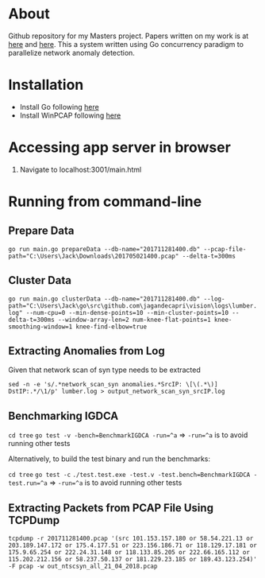 # About

Github repository for my Masters project. Papers written on my work is at [here](http://dx.doi.org/10.14299/ijser.2019.01.03) and [here](http://dx.doi.org/10.26782/jmcms.2019.12.00078). This a system written using Go concurrency paradigm to parallelize network anomaly detection.

# Installation

* Install Go following [here](https://golang.org/doc/install)
* Install WinPCAP following [here](https://www.winpcap.org/)

# Accessing app server in browser

1. Navigate to localhost:3001/main.html

# Running from command-line

## Prepare Data

`go run main.go prepareData --db-name="201711281400.db" --pcap-file-path="C:\Users\Jack\Downloads\201705021400.pcap" --delta-t=300ms`

## Cluster Data

`go run main.go clusterData --db-name="201711281400.db" --log-path="C:\Users\Jack\go\src\github.com\jagandecapri\vision\logs\lumber.log" --num-cpu=0 --min-dense-points=10 --min-cluster-points=10 --delta-t=300ms
--window-array-len=2 num-knee-flat-points=1 knee-smoothing-window=1 knee-find-elbow=true`

## Extracting Anomalies from Log

Given that network scan of syn type needs to be extracted

`sed -n -e 's/.*network_scan_syn anomalies.*SrcIP: \[\(.*\)] DstIP:.*/\1/p' lumber.log > output_network_scan_syn_srcIP.log`

## Benchmarking IGDCA

`cd tree`
`go test -v -bench=BenchmarkIGDCA -run=^a` => `-run=^a` is to avoid running other tests

Alternatively, to build the test binary and run the benchmarks:

`cd tree`
`go test -c`
`./test.test.exe -test.v -test.bench=BenchmarkIGDCA -test.run=^a` => `-run=^a` is to avoid running other tests

## Extracting Packets from PCAP File Using TCPDump

`tcpdump -r 201711281400.pcap '(src 101.153.157.180 or 58.54.221.13 or 203.189.147.172 or 175.4.177.51 or 223.156.186.71 or 118.129.17.181 or 175.9.65.254 or 222.24.31.148 or 118.133.85.205 or 222.66.165.112 or 115.202.212.156 or 58.237.50.137 or 181.229.23.185 or 189.43.123.254)' -F pcap -w out_ntscsyn_all_21_04_2018.pcap`
